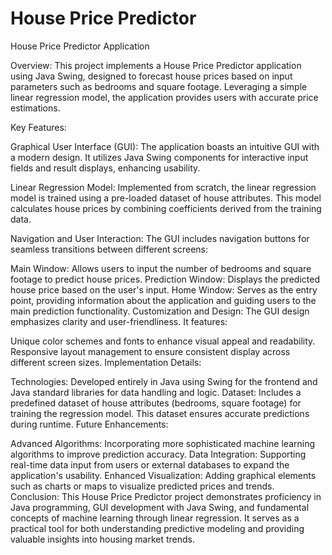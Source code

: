 # House Price Predictor
House Price Predictor Application

Overview:
This project implements a House Price Predictor application using Java Swing, designed to forecast house prices based on input parameters such as bedrooms and square footage. Leveraging a simple linear regression model, the application provides users with accurate price estimations.

Key Features:

Graphical User Interface (GUI): The application boasts an intuitive GUI with a modern design. It utilizes Java Swing components for interactive input fields and result displays, enhancing usability.

Linear Regression Model: Implemented from scratch, the linear regression model is trained using a pre-loaded dataset of house attributes. This model calculates house prices by combining coefficients derived from the training data.

Navigation and User Interaction: The GUI includes navigation buttons for seamless transitions between different screens:

Main Window: Allows users to input the number of bedrooms and square footage to predict house prices.
Prediction Window: Displays the predicted house price based on the user's input.
Home Window: Serves as the entry point, providing information about the application and guiding users to the main prediction functionality.
Customization and Design: The GUI design emphasizes clarity and user-friendliness. It features:

Unique color schemes and fonts to enhance visual appeal and readability.
Responsive layout management to ensure consistent display across different screen sizes.
Implementation Details:

Technologies: Developed entirely in Java using Swing for the frontend and Java standard libraries for data handling and logic.
Dataset: Includes a predefined dataset of house attributes (bedrooms, square footage) for training the regression model. This dataset ensures accurate predictions during runtime.
Future Enhancements:

Advanced Algorithms: Incorporating more sophisticated machine learning algorithms to improve prediction accuracy.
Data Integration: Supporting real-time data input from users or external databases to expand the application's usability.
Enhanced Visualization: Adding graphical elements such as charts or maps to visualize predicted prices and trends.
Conclusion:
This House Price Predictor project demonstrates proficiency in Java programming, GUI development with Java Swing, and fundamental concepts of machine learning through linear regression. It serves as a practical tool for both understanding predictive modeling and providing valuable insights into housing market trends.
